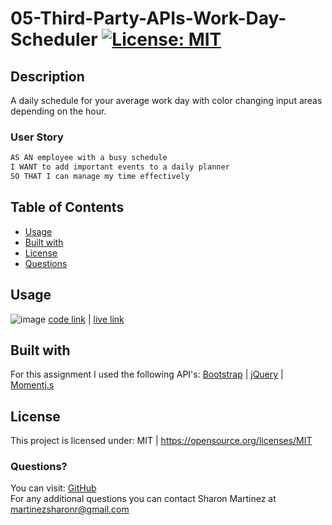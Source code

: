 # 05-Third-Party-APIs-Work-Day-Scheduler [![License: MIT](https://img.shields.io/badge/License-MIT-yellow.svg)](https://opensource.org/licenses/MIT)
  
## Description   
A daily schedule for your average work day with color changing input areas depending on the hour. 

### User Story

```md
AS AN employee with a busy schedule
I WANT to add important events to a daily planner
SO THAT I can manage my time effectively
```

  ## Table of Contents
  * [Usage](#Usage)
  * [Built with](#Built-with)
  * [License](#License)
  * [Questions](#Questions)
  

  ## Usage 
 
  ![image](https://user-images.githubusercontent.com/30086519/108946388-3294c980-7613-11eb-8a5e-32f0e24a8b85.png)
   [code link](https://github.com/Sharon1106/05Third-Party-APIs-Work-Day-Scheduler) | [live link](https://sharon1106.github.io/05Third-Party-APIs-Work-Day-Scheduler/)
 
  
  ## Built with
  For this assignment I used the following API's: [Bootstrap](https://getbootstrap.com/) | [jQuery](https://jquery.com/) | [Momentj.s](https://momentjs.com/)

  ## License 
  This project is licensed under: MIT | https://opensource.org/licenses/MIT

  ### Questions?
  You can visit: [GitHub](https://github.com/Sharon1106)  
  For any additional questions you can contact Sharon Martinez at martinezsharonr@gmail.com
